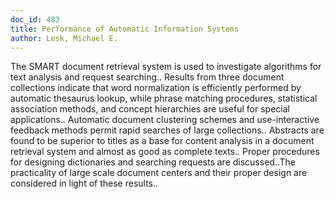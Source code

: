 ```yaml
---
doc_id: 483
title: Performance of Automatic Information Systems
author: Lesk, Michael E.
---
```


The SMART document retrieval system is used to investigate algorithms for
text analysis and request searching.. Results from three document collections 
indicate that word normalization is efficiently performed by automatic thesaurus
lookup, while phrase matching procedures, statistical association methods, and 
concept hierarchies are useful for special applications.. Automatic document 
clustering schemes and use-interactive feedback methods permit rapid searches of
large collections.. Abstracts are found to be superior to titles as a base for
content analysis in a document retrieval system and almost as good as complete
texts.. Proper procedures for designing dictionaries and searching requests
are discussed..The practicality of large scale document centers and their proper
design are considered in light of these results..